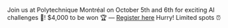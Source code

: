 Join us at Polytechnique Montréal on October 5th and 6th for exciting AI challenges 🚀!
$4,000 to be won 🏆
—
[Register here](https://codeml.ca)
Hurry! Limited spots ⏰